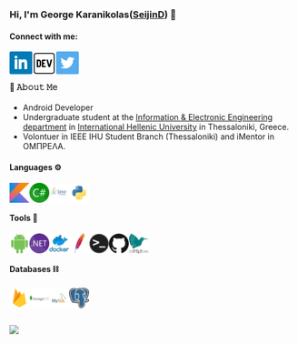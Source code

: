 ### Hi, I'm George Karanikolas([SeijinD](http://seijind.eu./en/index.html)) 👋

#### Connect with me:
<!-- Linkedin Link -->
[<img align="left" alt="SeijinD | LinkedIn" width="40px" src="Icons/linkedin.svg" />][linkedin]
<!-- Dev Link -->
[<img align="left" alt="SeijinD | Dev" width="42px" src="Icons/dev.png" />][dev]
<!-- Twitter Link -->
[<img align="left" alt="SeijinD | Twitter" width="40px" src="Icons/twitter.svg" />][twitter]
 
</br> </br>

#### :book: 𝙰𝚋𝚘𝚞𝚝 𝙼𝚎
- Android Developer
- Undergraduate student at the [Information & Electronic Engineering department](https://www.iee.ihu.gr/en/) in [International Hellenic University](https://www.ihu.gr/) in Thessaloniki, Greece.
- Volontuer in IEEE IHU Student Branch (Thessaloniki) and iMentor in ΟΜΠΡΕΛΑ.


#### Languages :gear: 
<!-- Kotlin Image -->
<img align="left" alt="Kotlin" width="35px" src="https://raw.githubusercontent.com/github/explore/80688e429a7d4ef2fca1e82350fe8e3517d3494d/topics/kotlin/kotlin.png" />
<!-- C# Image -->
<img align="left" alt="C#" width="35px" src="https://raw.githubusercontent.com/github/explore/80688e429a7d4ef2fca1e82350fe8e3517d3494d/topics/csharp/csharp.png" />
<!-- Java Image -->
<img align="left" alt="Java" width="35px" src="https://raw.githubusercontent.com/github/explore/80688e429a7d4ef2fca1e82350fe8e3517d3494d/topics/java/java.png" />
<!-- Python Image -->
<img align="left" alt="Python" width="35px" src="https://raw.githubusercontent.com/github/explore/80688e429a7d4ef2fca1e82350fe8e3517d3494d/topics/python/python.png" />

</br> </br>

#### Tools :wrench:
<!-- Android Studio Image -->
<img align="left" alt="Android Studio" width="35px" src="https://raw.githubusercontent.com/github/explore/80688e429a7d4ef2fca1e82350fe8e3517d3494d/topics/android/android.png" />
<!-- Visual Studio Image -->
<img align="left" alt="Visual Studio" width="35px" src="https://raw.githubusercontent.com/github/explore/80688e429a7d4ef2fca1e82350fe8e3517d3494d/topics/dotnet/dotnet.png" />
<!-- Docker Image -->
<img align="left" alt="Docker" width="35px" src="https://raw.githubusercontent.com/github/explore/80688e429a7d4ef2fca1e82350fe8e3517d3494d/topics/docker/docker.png" />
<!-- Maven Image -->
<img align="left" alt="Maven" width="35px" src="https://raw.githubusercontent.com/github/explore/d92924b1d925bb134e308bd29c9de6c302ed3beb/topics/maven/maven.png" />
<!-- Terminal Image -->
<img align="left" alt="Terminal" width="35px" src="https://raw.githubusercontent.com/github/explore/d92924b1d925bb134e308bd29c9de6c302ed3beb/topics/terminal/terminal.png" />
<!-- GitHub Image -->
<img align="left" alt="GitHub" width="35px" src="https://raw.githubusercontent.com/github/explore/78df643247d429f6cc873026c0622819ad797942/topics/github/github.png" />
<!-- LATEX Image -->
<img align="left" alt="LATEX" width="35px" src="https://raw.githubusercontent.com/github/explore/80688e429a7d4ef2fca1e82350fe8e3517d3494d/topics/latex/latex.png" />

</br> </br>

#### Databases :chains:
 <!-- Firebase Image -->
<img align="left" alt="Firebase" width="35px" src="https://raw.githubusercontent.com/github/explore/80688e429a7d4ef2fca1e82350fe8e3517d3494d/topics/firebase/firebase.png" />
<!-- MongoDB Image -->
<img align="left" alt="MongoDB" width="35px" src="https://raw.githubusercontent.com/github/explore/80688e429a7d4ef2fca1e82350fe8e3517d3494d/topics/mongodb/mongodb.png" />
<!-- MySQL Image -->
<img align="left" alt="MySQL" width="35px" src="https://raw.githubusercontent.com/github/explore/80688e429a7d4ef2fca1e82350fe8e3517d3494d/topics/mysql/mysql.png" />
<!-- PostgreSQL Image -->
<img align="left" alt="PostgreSQL" width="35px" src="https://raw.githubusercontent.com/github/explore/80688e429a7d4ef2fca1e82350fe8e3517d3494d/topics/postgresql/postgresql.png" />

</br> </br> </br> 

![](https://komarev.com/ghpvc/?username=seijind&color=blueviolet&label=Views&style=plastic)

 
 <!-- Links for the webpages and Social Medias -->
[linkedin]: https://www.linkedin.com/in/seijind
[dev]: https://dev.to/seijind
[twitter]: https://twitter.com/seijind
